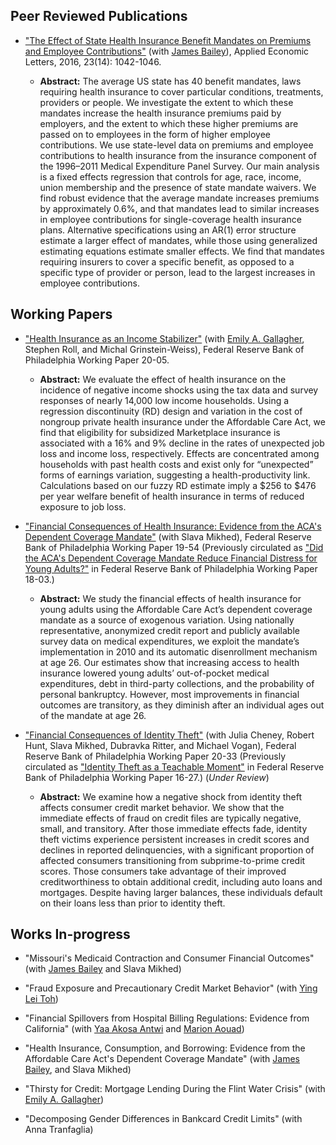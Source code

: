 ## Peer Reviewed Publications

 - ["The Effect of State Health Insurance Benefit Mandates on Premiums and Employee Contributions"](https://www.tandfonline.com/doi/full/10.1080/13504851.2015.1130786) (with [James Bailey](https://sites.temple.edu/jamesbailey/)), Applied Economic Letters, 2016, 23(14): 1042-1046.

      - **Abstract:** The average US state has 40 benefit mandates, laws requiring health insurance to cover particular conditions, treatments, providers or people. We investigate the extent to which these mandates increase the health insurance premiums paid by employers, and the extent to which these higher premiums are passed on to employees in the form of higher employee contributions. We use state-level data on premiums and employee contributions to health insurance from the insurance component of the 1996–2011 Medical Expenditure Panel Survey. Our main analysis is a fixed effects regression that controls for age, race, income, union membership and the presence of state mandate waivers. We find robust evidence that the average mandate increases premiums by approximately 0.6%, and that mandates lead to similar increases in employee contributions for single-coverage health insurance plans. Alternative specifications using an AR(1) error structure estimate a larger effect of mandates, while those using generalized estimating equations estimate smaller effects. We find that mandates requiring insurers to cover a specific benefit, as opposed to a specific type of provider or person, lead to the largest increases in employee contributions. 

## Working Papers

- ["Health Insurance as an Income Stabilizer"](https://philadelphiafed.org/-/media/research-and-data/publications/working-papers/2020/wp20-05.pdf) (with [Emily A. Gallagher](https://sites.google.com/site/emgallag/), Stephen Roll, and Michal Grinstein-Weiss), Federal Reserve Bank of Philadelphia Working Paper 20-05.

     - **Abstract:** We evaluate the effect of health insurance on the incidence of negative income shocks using the tax data and survey responses of nearly 14,000 low income households. Using a regression discontinuity (RD) design and variation in the cost of nongroup private health insurance under the Affordable Care Act, we find that eligibility for subsidized Marketplace insurance is associated with a 16% and 9% decline in the rates of unexpected job loss and income loss, respectively. Effects are concentrated among households with past health costs and exist only for “unexpected” forms of earnings variation, suggesting a health-productivity link. Calculations based on our fuzzy RD estimate imply a $256 to $476 per year welfare benefit of health insurance in terms of reduced exposure to job loss. 

- ["Financial Consequences of Health Insurance: Evidence from the ACA's Dependent Coverage Mandate"](https://philadelphiafed.org/-/media/research-and-data/publications/working-papers/2019/wp19-54.pdf?la=en) (with Slava Mikhed), Federal Reserve Bank of Philadelphia Working Paper 19-54 (Previously circulated as ["Did the ACA's Dependent Coverage Mandate Reduce Financial Distress for Young Adults?"](https://philadelphiafed.org/-/media/research-and-data/publications/working-papers/2018/wp18-03.pdf) in Federal Reserve Bank of Philadelphia Working Paper 18-03.)

     - **Abstract:** We study the financial effects of health insurance for young adults using the Affordable Care Act’s dependent coverage mandate as a source of exogenous variation. Using nationally representative, anonymized credit report and publicly available survey data on medical expenditures, we exploit the mandate’s implementation in 2010 and its automatic disenrollment mechanism at age 26. Our estimates show that increasing access to health insurance lowered young adults’ out-of-pocket medical expenditures, debt in third-party collections, and the probability of personal bankruptcy. However, most improvements in financial outcomes are transitory, as they diminish after an individual ages out of the mandate at age 26.

- ["Financial Consequences of Identity Theft"](https://www.philadelphiafed.org/-/media/research-and-data/publications/working-papers/2020/wp20-33.pdf?la=en) (with Julia Cheney, Robert Hunt, Slava Mikhed, Dubravka Ritter, and Michael Vogan), Federal Reserve Bank of Philadelphia Working Paper 20-33 (Previously circulated as ["Identity Theft as a Teachable Moment"](https://philadelphiafed.org/-/media/research-and-data/publications/working-papers/2016/wp16-27.pdf?la=en) in Federal Reserve Bank of Philadelphia Working Paper 16-27.) (*Under Review*)

     - **Abstract:** We examine how a negative shock from identity theft affects consumer credit market behavior. We show that the immediate effects of fraud on credit files are typically negative, small, and transitory. After those immediate effects fade, identity theft victims experience persistent increases in credit scores and declines in reported delinquencies, with a significant proportion of affected consumers transitioning from subprime-to-prime credit scores. Those consumers take advantage of their improved creditworthiness to obtain additional credit, including auto loans and mortgages. Despite having larger balances, these individuals default on their loans less than prior to identity theft. 

## Works In-progress

 - "Missouri's Medicaid Contraction and Consumer Financial Outcomes" (with [James Bailey](https://sites.temple.edu/jamesbailey/) and Slava Mikhed)

 - "Fraud Exposure and Precautionary Credit Market Behavior" (with [Ying Lei Toh](https://sites.google.com/view/yinglei-toh/home))

 - "Financial Spillovers from Hospital Billing Regulations: Evidence from California" (with [Yaa Akosa Antwi](https://sites.google.com/view/yakosa/home?authuser=0) and [Marion Aouad](https://maouad.weebly.com/))

 - "Health Insurance, Consumption, and Borrowing: Evidence from the Affordable Care Act's Dependent Coverage Mandate" (with [James Bailey](https://sites.temple.edu/jamesbailey/), and Slava Mikhed)

 - "Thirsty for Credit: Mortgage Lending During the Flint Water Crisis" (with [Emily A. Gallagher](https://sites.google.com/site/emgallag/))

 - "Decomposing Gender Differences in Bankcard Credit Limits" (with Anna Tranfaglia)

